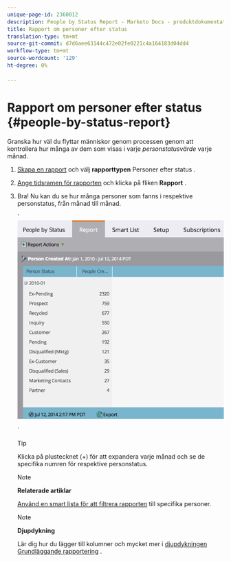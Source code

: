 ```yaml
---
unique-page-id: 2360012
description: People by Status Report - Marketo Docs - produktdokumentation
title: Rapport om personer efter status
translation-type: tm+mt
source-git-commit: d7d6aee63144c472e02fe0221c4a164183d04dd4
workflow-type: tm+mt
source-wordcount: '129'
ht-degree: 0%

---
```



# Rapport om personer efter status {#people-by-status-report}

Granska hur väl du flyttar människor genom processen genom att kontrollera hur många av dem som visas i varje *personstatusvärde* varje månad.

1. [Skapa en rapport](../../../../product-docs/reporting/basic-reporting/creating-reports/create-a-report-in-a-program.md) och välj **rapporttypen** Personer efter status [](report-type-overview.md).
1. [Ange tidsramen för rapporten](../../../../product-docs/reporting/basic-reporting/editing-reports/change-a-report-time-frame.md) och klicka på fliken **Rapport** .
1. Bra! Nu kan du se hur många personer som fanns i respektive personstatus, från månad till månad.

   ` ![](assets/image2017-3-27-11-3a17-3a4.png)

   `

   >[!TIP]
   >
   >Klicka på plustecknet (+) för att expandera varje månad och se de specifika numren för respektive personstatus.

   >[!NOTE]
   >
   >**Relaterade artiklar**
   >
   >
   >[Använd en smart lista för att filtrera rapporten](../../../../product-docs/reporting/basic-reporting/editing-reports/filter-people-in-a-report-with-a-smart-list.md) till specifika personer.

   >[!NOTE]
   >
   >**Djupdykning**
   >
   >
   >Lär dig hur du lägger till kolumner och mycket mer i [djupdykningen Grundläggande rapportering](http://docs.marketo.com/display/docs/basic+reporting) .


